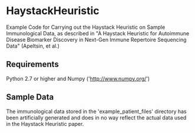 # HaystackHeuristic
Example Code for Carrying out the Haystack Heuristic on Sample Immunological Data, as described in "A Haystack Heuristic for Autoimmune Disease Biomarker Discovery in Next-Gen Immune Repertoire Sequencing Data" (Apeltsin, et al.)

## Requirements
Python 2.7 or higher and Numpy ('http://www.numpy.org/')

## Sample Data
The immunological data stored in the 'example_patient_files' directory has been artificially generated and does in no way reflect the actual data used in the Haystack Heuristic paper.

